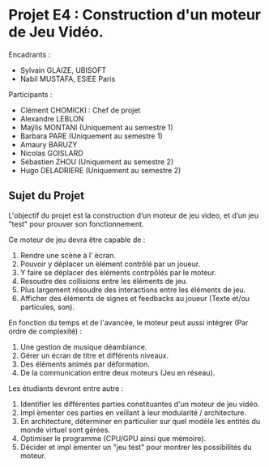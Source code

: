 # Projet E4 : Construction d'un moteur de Jeu Vidéo.

Encadrants :
- Sylvain GLAIZE, UBISOFT
- Nabil MUSTAFA, ESIEE Paris

Participants :
- Clément CHOMICKI : Chef de projet
- Alexandre LEBLON
- Maÿlis MONTANI (Uniquement au semestre 1)
- Barbara PARE (Uniquement au semestre 1)
- Amaury BARUZY
- Nicolas GOISLARD
- Sébastien ZHOU (Uniquement au semestre 2)
- Hugo DELADRIERE (Uniquement au semestre 2)

## Sujet du Projet

L'objectif du projet est la construction d’un moteur de jeu video, et d’un jeu "test" pour prouver son fonctionnement.

Ce moteur de jeu devra être capable de :
1. Rendre une scène à l’ ́ecran.
2. Pouvoir y déplacer un  ́elément contrôlé par un joueur.
3. Y faire se déplacer des  ́eléments contrpôlés par le moteur.
4. Resoudre des collisions entre les éléments de jeu.
5. Plus largement résoudre des interactions entre les éléments de jeu.
6. Afficher des éléments de signes et feedbacks au joueur (Texte et/ou particules, son).

En fonction du temps et de l'avancée, le moteur peut aussi intégrer (Par ordre de complexité) :
1. Une gestion de musique déambiance.
2. Gérer un écran de titre et différents niveaux.
3. Des éléments animés par déformation.
4. De la communication entre deux moteurs (Jeu en réseau).

Les étudiants devront entre autre :
1. Identifier les différentes parties constituantes d'un moteur de jeu vidéo.
2. Impl ́ementer ces parties en veillant à leur modularité / architecture.
3. En architecture, déterminer en particulier sur quel modèle les entités du monde virtuel sont gérées.
4. Optimiser le programme (CPU/GPU ainsi que mémoire).
5. Décider et impl ́ementer un "jeu test" pour montrer les possibilités du moteur.

